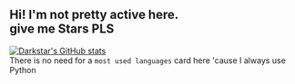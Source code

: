 **Hi! I'm not pretty active here.**  
**give me Stars PLS**  
----
[![Darkstar's GitHub stats](https://github-readme-stats.vercel.app/api?username=ccjjfdyqlhy)](https://github.com/anuraghazra/github-readme-stats)  
There is no need for a `most used languages` card here 'cause I always use Python

